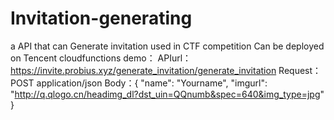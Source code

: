 # Invitation-generating
a API that can Generate invitation used in CTF competition Can be deployed on Tencent cloudfunctions
demo：
APIurl：https://invite.probius.xyz/generate_invitation/generate_invitation
Request：POST application/json
Body：{
    "name": "Yourname",
    "imgurl": "http://q.qlogo.cn/headimg_dl?dst_uin=QQnumb&spec=640&img_type=jpg"
}
